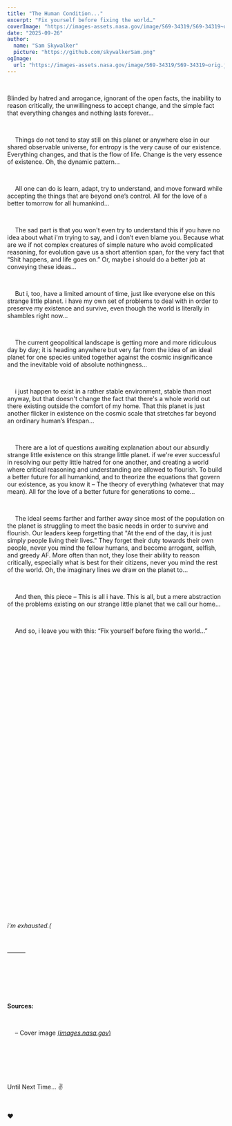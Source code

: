 ```yaml
---
title: "The Human Condition..."
excerpt: "Fix yourself before fixing the world…"
coverImage: "https://images-assets.nasa.gov/image/S69-34319/S69-34319~orig.jpg"
date: "2025-09-26"
author:
  name: "Sam Skywalker"
  picture: "https://github.com/skywalkerSam.png"
ogImage:
  url: "https://images-assets.nasa.gov/image/S69-34319/S69-34319~orig.jpg"
---
```


&nbsp;

Blinded by hatred and arrogance, ignorant of the open facts, the inability to reason critically, the unwillingness to accept change, and the simple fact that everything changes and nothing lasts forever…

&nbsp;

&emsp; Things do not tend to stay still on this planet or anywhere else in our shared observable universe, for entropy is the very cause of our existence. Everything changes, and that is the flow of life. Change is the very essence of existence. Oh, the dynamic pattern…

&nbsp;

&emsp; All one can do is learn, adapt, try to understand, and move forward while accepting the things that are beyond one’s control. All for the love of a better tomorrow for all humankind…

&nbsp;

&emsp; The sad part is that you won't even try to understand this if you have no idea about what i'm trying to say, and i don’t even blame you. Because what are we if not complex creatures of simple nature who avoid complicated reasoning, for evolution gave us a short attention span, for the very fact that “Shit happens, and life goes on.” Or, maybe i should do a better job at conveying these ideas…

&nbsp;

&emsp; But i, too, have a limited amount of time, just like everyone else on this strange little planet. i have my own set of problems to deal with in order to preserve my existence and survive, even though the world is literally in shambles right now…

&nbsp;

&emsp; The current geopolitical landscape is getting more and more ridiculous day by day; it is heading anywhere but very far from the idea of an ideal planet for one species united together against the cosmic insignificance and the inevitable void of absolute nothingness…

&nbsp;

&emsp; i just happen to exist in a rather stable environment, stable than most anyway, but that doesn't change the fact that there's a whole world out there existing outside the comfort of my home. That this planet is just another flicker in existence on the cosmic scale that stretches far beyond an ordinary human’s lifespan…

&nbsp;

&emsp; There are a lot of questions awaiting explanation about our absurdly strange little existence on this strange little planet. if we're ever successful in resolving our petty little hatred for one another, and creating a world where critical reasoning and understanding are allowed to flourish. To build a better future for all humankind, and to theorize the equations that govern our existence, as you know it – The theory of everything (whatever that may mean). All for the love of a better future for generations to come…

&nbsp;

&emsp; The ideal seems farther and farther away since most of the population on the planet is struggling to meet the basic needs in order to survive and flourish. Our leaders keep forgetting that "At the end of the day, it is just simply people living their lives." They forget their duty towards their own people, never you mind the fellow humans, and become arrogant, selfish, and greedy AF. More often than not, they lose their ability to reason critically, especially what is best for their citizens, never you mind the rest of the world. Oh, the imaginary lines we draw on the planet to…

&nbsp;

&emsp; And then, this piece – This is all i have. This is all, but a mere abstraction of the problems existing on our strange little planet that we call our home…

&nbsp;

&emsp; And so, i leave you with this: “Fix yourself before fixing the world…”

&nbsp;

&nbsp;

&nbsp;

&nbsp;

&nbsp;

&nbsp;

&nbsp;

&nbsp;

&nbsp;

&nbsp;

&nbsp;

&nbsp;

&nbsp;

&nbsp;

&nbsp;

&nbsp;

&nbsp;

&nbsp;

&nbsp;

&nbsp;

&nbsp;

_i'm exhausted.(_

&nbsp;

———

&nbsp;

&nbsp;

&nbsp;

**Sources:**

&nbsp;

&emsp; – Cover image [(_images.nasa.gov_)](https://images.nasa.gov/details/S69-34319)

&nbsp;

&nbsp;

&nbsp;

Until Next Time... ✌️

&nbsp;

❤️

&nbsp;

